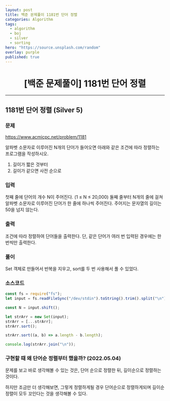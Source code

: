 ```yaml
---
layout: post
title: 백준 문제풀이 1181번 단어 정렬
categories: Algorithm
tags:
  - algorithm
  - boj
  - silver
  - sorting
hero: "https://source.unsplash.com/random"
overlay: purple
published: true
---
```


# <center>[백준 문제풀이] 1181번 단어 정렬</center>

---

## 1181번 단어 정렬 (Silver 5)

### 문제

https://www.acmicpc.net/problem/1181

알파벳 소문자로 이루어진 N개의 단어가 들어오면 아래와 같은 조건에 따라 정렬하는 프로그램을 작성하시오.

1. 길이가 짧은 것부터
2. 길이가 같으면 사전 순으로

### 입력

첫째 줄에 단어의 개수 N이 주어진다. (1 ≤ N ≤ 20,000) 둘째 줄부터 N개의 줄에 걸쳐 알파벳 소문자로 이루어진 단어가 한 줄에 하나씩 주어진다. 주어지는 문자열의 길이는 50을 넘지 않는다.

### 출력

조건에 따라 정렬하여 단어들을 출력한다. 단, 같은 단어가 여러 번 입력된 경우에는 한 번씩만 출력한다.

### 풀이

Set 객체로 만들어서 반복을 지우고, sort를 두 번 사용해서 풀 수 있었다.

### 소스코드

```js
const fs = require("fs");
let input = fs.readFileSync("/dev/stdin").toString().trim().split("\n");

const N = input.shift();

let strArr = new Set(input);
strArr = [...strArr];
strArr.sort();

strArr.sort((a, b) => a.length - b.length);

console.log(strArr.join("\n"));
```

### 구현할 때 왜 단어순 정렬부터 했을까? (2022.05.04)

문제를 보고 바로 생각해볼 수 있는 것은, 단어 순으로 정렬한 뒤, 길이순으로 정렬하는 것이다.

하지만 조금만 더 생각해보면, 그렇게 정렬하게될 경우 단어순으로 정렬하게되며 길이순 정렬이 모두 꼬인다는 것을 생각해볼 수 있다.
